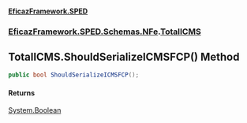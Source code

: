 #### [EficazFramework.SPED](EficazFrameworkSPED.md 'EficazFramework SPED')
### [EficazFramework.SPED.Schemas.NFe](EficazFramework.SPED.Schemas.NFe.md 'EficazFramework.SPED.Schemas.NFe').[TotalICMS](EficazFramework.SPED.Schemas.NFe/TotalICMS.md 'EficazFramework.SPED.Schemas.NFe.TotalICMS')

## TotalICMS.ShouldSerializeICMSFCP() Method

```csharp
public bool ShouldSerializeICMSFCP();
```

#### Returns
[System.Boolean](https://docs.microsoft.com/en-us/dotnet/api/System.Boolean 'System.Boolean')